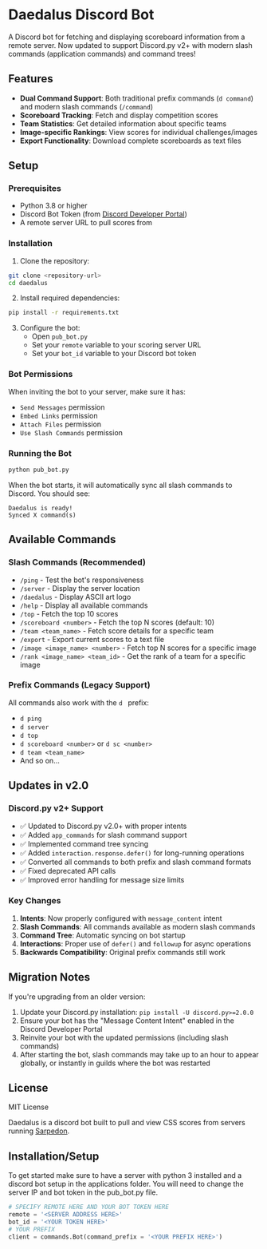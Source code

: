 # Daedalus Discord Bot

A Discord bot for fetching and displaying scoreboard information from a remote server. Now updated to support Discord.py v2+ with modern slash commands (application commands) and command trees!

## Features

- **Dual Command Support**: Both traditional prefix commands (`d command`) and modern slash commands (`/command`)
- **Scoreboard Tracking**: Fetch and display competition scores
- **Team Statistics**: Get detailed information about specific teams
- **Image-specific Rankings**: View scores for individual challenges/images
- **Export Functionality**: Download complete scoreboards as text files

## Setup

### Prerequisites

- Python 3.8 or higher
- Discord Bot Token (from [Discord Developer Portal](https://discord.com/developers/applications))
- A remote server URL to pull scores from

### Installation

1. Clone the repository:
```bash
git clone <repository-url>
cd daedalus
```

2. Install required dependencies:
```bash
pip install -r requirements.txt
```

3. Configure the bot:
   - Open `pub_bot.py`
   - Set your `remote` variable to your scoring server URL
   - Set your `bot_id` variable to your Discord bot token

### Bot Permissions

When inviting the bot to your server, make sure it has:
- `Send Messages` permission
- `Embed Links` permission
- `Attach Files` permission
- `Use Slash Commands` permission

### Running the Bot

```bash
python pub_bot.py
```

When the bot starts, it will automatically sync all slash commands to Discord. You should see:
```
Daedalus is ready!
Synced X command(s)
```

## Available Commands

### Slash Commands (Recommended)

- `/ping` - Test the bot's responsiveness
- `/server` - Display the server location
- `/daedalus` - Display ASCII art logo
- `/help` - Display all available commands
- `/top` - Fetch the top 10 scores
- `/scoreboard <number>` - Fetch the top N scores (default: 10)
- `/team <team_name>` - Fetch score details for a specific team
- `/export` - Export current scores to a text file
- `/image <image_name> <number>` - Fetch top N scores for a specific image
- `/rank <image_name> <team_id>` - Get the rank of a team for a specific image

### Prefix Commands (Legacy Support)

All commands also work with the `d ` prefix:
- `d ping`
- `d server`
- `d top`
- `d scoreboard <number>` or `d sc <number>`
- `d team <team_name>`
- And so on...

## Updates in v2.0

### Discord.py v2+ Support

- ✅ Updated to Discord.py v2.0+ with proper intents
- ✅ Added `app_commands` for slash command support
- ✅ Implemented command tree syncing
- ✅ Added `interaction.response.defer()` for long-running operations
- ✅ Converted all commands to both prefix and slash command formats
- ✅ Fixed deprecated API calls
- ✅ Improved error handling for message size limits

### Key Changes

1. **Intents**: Now properly configured with `message_content` intent
2. **Slash Commands**: All commands available as modern slash commands
3. **Command Tree**: Automatic syncing on bot startup
4. **Interactions**: Proper use of `defer()` and `followup` for async operations
5. **Backwards Compatibility**: Original prefix commands still work

## Migration Notes

If you're upgrading from an older version:

1. Update your Discord.py installation: `pip install -U discord.py>=2.0.0`
2. Ensure your bot has the "Message Content Intent" enabled in the Discord Developer Portal
3. Reinvite your bot with the updated permissions (including slash commands)
4. After starting the bot, slash commands may take up to an hour to appear globally, or instantly in guilds where the bot was restarted

## License

MIT License

Daedalus is a discord bot built to pull and view CSS scores from servers running [Sarpedon](https://github.com/sourque/sarpedon). 

## Installation/Setup
To get started make sure to have a server with python 3 installed and a discord bot setup in the applications folder. You will need to change the server IP and bot token in the pub_bot.py file.
```python
# SPECIFY REMOTE HERE AND YOUR BOT TOKEN HERE
remote = '<SERVER ADDRESS HERE>'
bot_id = '<YOUR TOKEN HERE>'
# YOUR PREFIX
client = commands.Bot(command_prefix = '<YOUR PREFIX HERE>')
```
